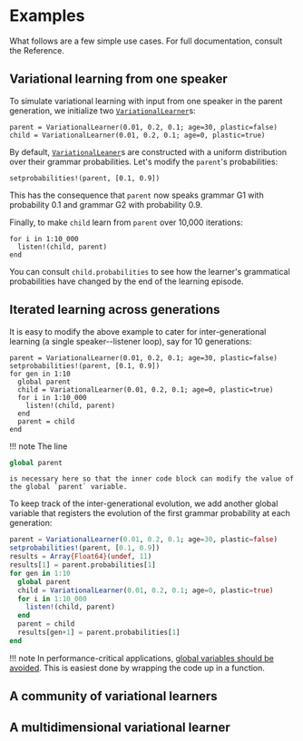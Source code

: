 # Examples

What follows are a few simple use cases. For full documentation, consult the Reference.


## Variational learning from one speaker

To simulate variational learning with input from one speaker in the parent generation, we initialize two [`VariationalLearner`](@ref)s:

```{julia}
parent = VariationalLearner(0.01, 0.2, 0.1; age=30, plastic=false)
child = VariationalLearner(0.01, 0.2, 0.1; age=0, plastic=true)
```

By default, [`VariationalLeaner`](@ref)s are constructed with a uniform distribution over their grammar probabilities. Let's modify the `parent`'s probabilities:

```{julia}
setprobabilities!(parent, [0.1, 0.9])
```

This has the consequence that `parent` now speaks grammar G1 with probability 0.1 and grammar G2 with probability 0.9.

Finally, to make `child` learn from `parent` over 10,000 iterations:

```{julia}
for i in 1:10_000
  listen!(child, parent)
end
```

You can consult `child.probabilities` to see how the learner's grammatical probabilities have changed by the end of the learning episode.


## Iterated learning across generations

It is easy to modify the above example to cater for inter-generational learning (a single speaker--listener loop), say for 10 generations:

```{julia}
parent = VariationalLearner(0.01, 0.2, 0.1; age=30, plastic=false)
setprobabilities!(parent, [0.1, 0.9])
for gen in 1:10
  global parent
  child = VariationalLearner(0.01, 0.2, 0.1; age=0, plastic=true)
  for i in 1:10_000
    listen!(child, parent)
  end
  parent = child
end
```

!!! note
    The line
```julia
global parent
```
    is necessary here so that the inner code block can modify the value of the global `parent` variable.

To keep track of the inter-generational evolution, we add another global variable that registers the evolution of the first grammar probability at each generation:

```julia
parent = VariationalLearner(0.01, 0.2, 0.1; age=30, plastic=false)
setprobabilities!(parent, [0.1, 0.9])
results = Array{Float64}(undef, 11)
results[1] = parent.probabilities[1]
for gen in 1:10
  global parent
  child = VariationalLearner(0.01, 0.2, 0.1; age=0, plastic=true)
  for i in 1:10_000
    listen!(child, parent)
  end
  parent = child
  results[gen+1] = parent.probabilities[1]
end
```

!!! note
    In performance-critical applications, [global variables should be avoided](https://docs.julialang.org/en/v1/manual/performance-tips/#Avoid-global-variables-1). This is easiest done by wrapping the code up in a function.


## A community of variational learners


## A multidimensional variational learner

